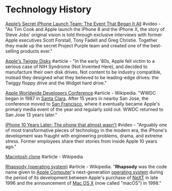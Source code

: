 # Technology History

[Apple’s Secret iPhone Launch Team: The Event That Began It All](https://www.youtube.com/watch?v=xxBc1c3uAJw) \#video - "As Tim Cook and Apple launch the iPhone 8 and the iPhone X, the story of Steve Jobs’ original vision is told through exclusive interviews with former Apple executives Scott Forstall, Tony Fadell and Greg Christie. Together they made up the secret Project Purple team and created one of the best-selling products ever."

[Apple's Twiggy Disks](http://www.brouhaha.com/~eric/retrocomputing/lisa/twiggy.html) \#article - "In the early '80s, Apple fell victim to a serious case of NIH Syndrome \(Not Invented Here\), and decided to manufacture their own disk drives. Not content to be industry compatible, instead they designed what they believed to be leading-edge drives: the Twiggy floppy drive and the Widget hard drive."

[Apple Worldwide Developers Conference](https://en.wikipedia.org/wiki/Apple_Worldwide_Developers_Conference) \#article - Wikipedia. "WWDC began in 1987 in [Santa Clara](https://en.wikipedia.org/wiki/Santa_Clara,_California). After 15 years in nearby San Jose, the conference moved to [San Francisco](https://en.wikipedia.org/wiki/San_Francisco), where it eventually became Apple's primary media event of the year and regularly sold out. WWDC returned to San Jose 13 years later."

[iPhone 10 Years Later: The phone that almost wasn't](https://www.youtube.com/watch?v=FfXuxiO_Iqg) \#video - "Arguably one of most transformative pieces of technology in the modern era, the iPhone's development was fraught with engineering problems, drama, and extreme stress. Former employees share their stories from inside Apple 10 years ago."

[Macintosh clone](https://en.wikipedia.org/wiki/Macintosh_clone) \#article - Wikipedia

[Rhapsody \(operating system\)](https://en.wikipedia.org/wiki/Rhapsody_%28operating_system%29) \#article - Wikipedia. "**Rhapsody** was the code name given to [Apple Computer](https://en.wikipedia.org/wiki/Apple_Inc.)'s next-generation [operating system](https://en.wikipedia.org/wiki/Operating_system) during the period of its development between Apple's purchase of [NeXT](https://en.wikipedia.org/wiki/NeXT) in late 1996 and the announcement of [Mac OS X](https://en.wikipedia.org/wiki/MacOS) \(now called "macOS"\) in 1998."

